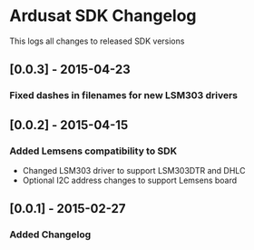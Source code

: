# Ardusat SDK Changelog
This logs all changes to released SDK versions

## [0.0.3] - 2015-04-23
### Fixed dashes in filenames for new LSM303 drivers

## [0.0.2] - 2015-04-15
### Added Lemsens compatibility to SDK
- Changed LSM303 driver to support LSM303DTR and DHLC
- Optional I2C address changes to support Lemsens board 

## [0.0.1] - 2015-02-27
### Added Changelog
